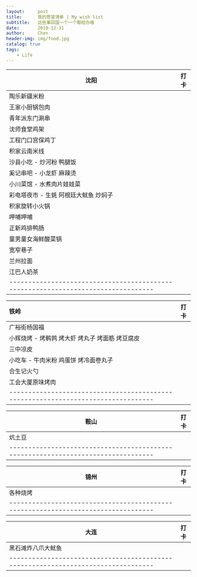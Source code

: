 ```yaml
---
layout:     post
title:      我的愿望清单 | My wish list 
subtitle:   这些事回国一个一个都给办咯
date:       2019-12-31
author:     Chen
header-img: img/food.jpg
catalog: true
tags:
    - Life
---
```


| 沈阳                                                         | 打卡 |
| ------------------------------------------------------------ | ---- |
| 陶乐新疆米粉                                                 |      |
| 王家小厨锅包肉                                               |      |
| 青年派东门涮串                                               |      |
| 沈师食堂鸡架                                                 |      |
| 工程门口宫保鸡丁                                             |      |
| 积家云南米线                                                 |      |
| 沙县小吃 - 炒河粉 鸭腿饭                                     |      |
| 奚记串吧 - 小龙虾 麻辣烫                                     |      |
| 小川菜馆 - 水煮肉片娃娃菜                                    |      |
| 彩电塔夜市 - 生蚝 阿根廷大鱿鱼 炒焖子                        |      |
| 积家旋转小火锅                                               |      |
| 呷哺呷哺                                                     |      |
| 正新鸡排鸭肠                                                 |      |
| 童男童女海鲜酸菜锅                                           |      |
| 宽窄巷子                                                     |      |
| 兰州拉面                                                     |      |
| 江巴人奶茶                                                   |      |
| --------------------------------------------------------------------------------- |      |



| 铁岭                                                         | 打卡 |
| :----------------------------------------------------------- | ---- |
| 广裕街杨国福                                                 |      |
| 小辉烧烤 - 烤鹌鹑 烤大虾 烤丸子 烤面筋 烤豆腐皮              |      |
| 三中凉皮                                                     |      |
| 小吃车 - 牛肉米粉 鸡蛋饼 烤冷面卷丸子                        |      |
| 合生记火勺                                                   |      |
| 工会大厦原味烤肉                                             |      |
| --------------------------------------------------------------------------------- |      |



| 鞍山                                                         | 打卡 |
| ------------------------------------------------------------ | ---- |
| 炕土豆                                                       |      |
| --------------------------------------------------------------------------------- |      |

| 锦州                                                         | 打卡 |
| ------------------------------------------------------------ | ---- |
| 各种烧烤                                                     |      |
| --------------------------------------------------------------------------------- |      |



| 大连                                                         | 打卡 |
| ------------------------------------------------------------ | ---- |
| 黑石滩炸八爪大鱿鱼                                           |      |
| --------------------------------------------------------------------------------- |      |





